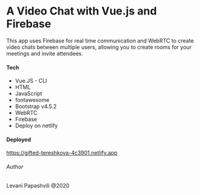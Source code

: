 # A Video Chat with Vue.js and Firebase

This app uses Firebase for real time communication and WebRTC to create video chats between multiple users, allowing you to create rooms for your meetings and invite attendees.

#### Tech

- Vue.JS - CLI
- HTML
- JavaScript
- fontawesome
- Bootstrap v4.5.2
- WebRTC
- Firebase
- Deploy on netlify

#### Deployed

https://gifted-tereshkova-4c3901.netlify.app

###### Author

Levani Papashvili @2020
